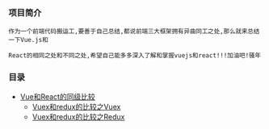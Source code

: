 
### 项目简介

    作为一个前端代码搬运工,要善于自己总结,都说前端三大框架拥有异曲同工之处,那么就来总结一下Vue.js和

    React的相同之处和不同之处,希望自己能多多深入了解和掌握vuejs和react!!!加油吧!骚年

### 目录
- [Vue和React的同级比较](#Vue和React的总结)
    - [Vuex和redux的比较之Vuex](doc/vuex和redux的比较1.md)
    - [Vuex和redux的比较之Redux](doc/vuex和redux的比较2.md)

